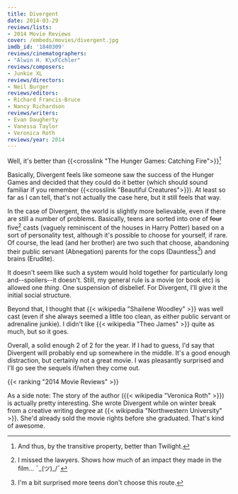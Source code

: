 ```yaml
---
title: Divergent
date: 2014-03-29
reviews/lists:
- 2014 Movie Reviews
cover: /embeds/movies/divergent.jpg
imdb_id: '1840309'
reviews/cinematographers:
- "Alwin H. K\xFCchler"
reviews/composers:
- Junkie XL
reviews/directors:
- Neil Burger
reviews/editors:
- Richard Francis-Bruce
- Nancy Richardson
reviews/writers:
- Evan Daugherty
- Vanessa Taylor
- Veronica Roth
reviews/year: 2014
---
```

Well, it's better than {{<crosslink "The Hunger Games: Catching Fire">}}[^1]

<!--more-->

Basically, Divergent feels like someone saw the success of the Hunger Games and decided that they could do it better (which should sound familiar if you remember {{<crosslink "Beautiful Creatures">}}). At least so far as I can tell, that's not actually the case here, but it still feels that way.

In the case of Divergent, the world is slightly more believable, even if there are still a number of problems. Basically, teens are sorted into one of ~~four~~ five[^2] casts (vaguely reminiscent of the houses in Harry Potter) based on a sort of personality test, although it's possible to choose for yourself, if rare. Of course, the lead (and her brother) are two such that choose, abandoning their public servant (Abnegation) parents for the cops (Dauntless[^3]) and brains (Erudite).

It doesn't seem like such a system would hold together for particularly long and--spoilers--it doesn't. Still, my general rule is a movie (or book etc) is allowed one *thing*. One suspension of disbelief. For Divergent, I'll give it the initial social structure.

Beyond that, I thought that {{< wikipedia "Shailene Woodley" >}} was well cast (even if she always seemed a little too clean, as either public servant or adrenaline junkie). I didn't like {{< wikipedia "Theo James" >}} quite as much, but so it goes.

Overall, a solid enough 2 of 2 for the year. If I had to guess, I'd say that Divergent will probably end up somewhere in the middle. It's a good enough distraction, but certainly not a great movie. I was pleasantly surprised and I'll go see the sequels if/when they come out.

{{< ranking "2014 Movie Reviews" >}}

As a side note: The story of the author ({{< wikipedia "Veronica Roth" >}}) is actually pretty interesting. She wrote Divergent while on winter break from a creative writing degree at {{< wikipedia "Northwestern University" >}}. She'd already sold the movie rights before she graduated. That's kind of awesome.

[^1]: And thus, by the transitive property, better than Twilight.
[^2]: I missed the lawyers. Shows how much of an impact they made in the film... ¯\_(ツ)_/¯
[^3]: I'm a bit surprised more teens don't choose this route.